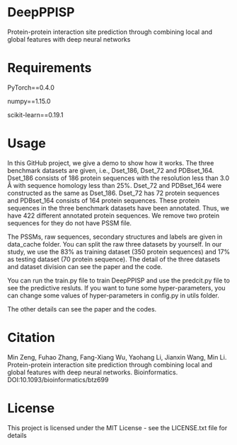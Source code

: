 # DeepPPISP
Protein-protein interaction site prediction through combining local and global features with deep neural networks

# Requirements

PyTorch==0.4.0

numpy==1.15.0

scikit-learn==0.19.1

# Usage

  In this GitHub project, we give a demo to show how it works. The three benchmark datasets are given, i.e., Dset_186, Dset_72 and PDBset_164. Dset_186 consists of 186 protein sequences with the resolution less than 3.0 Å with sequence homology less than 25%. Dset_72 and PDBset_164 were constructed as the same as Dset_186. Dset_72 has 72 protein sequences and PDBset_164 consists of 164 protein sequences. These protein sequences in the three benchmark datasets have been annotated. Thus, we have 422 different annotated protein sequences. We remove two protein sequences for they do not have PSSM file.
  
  The PSSMs, raw sequences, secondary structures and labels are given in data_cache folder. You can split the raw three datasets by yourself. In our study, we use the 83% as training dataset (350 protein sequences) and 17% as testing dataset (70 protein sequence). The detail of the three datasets and dataset division can see the paper and the code.
  
  You can run the train.py file to train DeepPPISP and use the predcit.py file to see the predictive resluts. If you want to tune some hyper-parameters, you can change some values of hyper-parameters in config.py in utils folder.

  The other details can see the paper and the codes.
 
# Citation
Min Zeng, Fuhao Zhang, Fang-Xiang Wu, Yaohang Li, Jianxin Wang, Min Li. Protein-protein interaction site prediction through combining local and global features with deep neural networks. Bioinformatics. DOI:10.1093/bioinformatics/btz699

# License
This project is licensed under the MIT License - see the LICENSE.txt file for details
